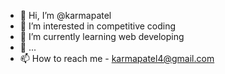 - 👋 Hi, I’m @karmapatel
- 👀 I’m interested in competitive coding
- 🌱 I’m currently learning web developing
- 💞️ ...
- 📫 How to reach me - karmapatel4@gmail.com

<!---
karmapatel/karmapatel is a ✨ special ✨ repository because its `README.md` (this file) appears on your GitHub profile.
You can click the Preview link to take a look at your changes.
--->

